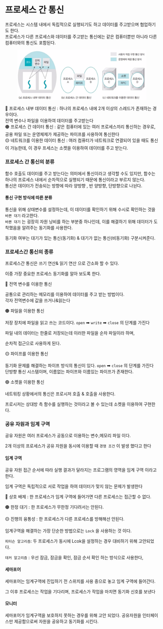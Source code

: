 # 프로세스 간 통신

프로세스는 시스템 내에서 독립적으로 실행되기도 하고 데이터를 주고받으며 협업하기도 한다.\
프로세스가 다른 프로세스와 데이터를 주고받는 통신에는 같은 컴퓨터뿐만 아니라 다른 컴퓨터와의 통신도 포함된다.

<figure><img src="../../.gitbook/assets/image (3).png" alt=""><figcaption></figcaption></figure>

🔴 프로세스 내부 데이터 통신 : 하나의 프로세스 내에 2개 이상의 스레드가 존재하는 경우이다.\
전역 변수나 파일을 이용하여 데이터를 주고받는다\
🟠 프로세스 간 데이터 통신 :  같은 컴퓨터에 있는 여러 프로세스끼리 통신하는 경우로, 공용 파일 또는 운영체제가 제공하는 파이프를 사용하여 통신한다\
🟡 네트워크를 이용한 데이터 통신 :  여러 컴퓨터가 네트워크로 연결되어 있을 때도 통신이 가능한데, 이 경우 프세스는 소켓을 이용하여 데이터를 주고 받는다.

### 프로세스 간 통신의 분류&#x20;

함수 호출도 데이터를 주고 받는다는 의미에서 통신이라고 생각할 수도 있지만, 함수는 하나의 프로세스 내에서 순차적으로 실행되기 때문에 통신이라고 부르지 않는다.\
통신은 데이터가 전송되는 방향에 따라 양방향 , 반 양방향, 단방향으로 나뉜다.

#### 통신 구현 방식에 따른 분류

통신을 위해 상태변수를 설정하는데, 이  데이터를 확인하기 위해 수시로 확인하는 것을 `바쁜 대기` 라고한다.\
`바쁜 대기` 는 굉장히 자원 낭비를 하는 부분중 하나인데, 이를 해결하기 위해 데이터가 도착했음을 알려주는 동기화를 사용한다.

동기화 여부는 대기가 있는 통신(동기화) & 대기가 없는 통신(비동기화) 구분시켜준다.

### 프로세스간 통신의 종류

프로세스간 통신은 쓰기 연산& 읽기 연산 으로 간소화 할 수 있다.

이중 가장 중요한 프로세스 동기화를 알아 보도록 한다.

🔴 전역 변수를 이용한 통신

공통으로 관리하는 메모리를 이용하여 데이터를 주고 받는 방법이다.\
각자 전역변수에 값을 쓰거나&읽는다&#x20;

🟠 파일을 이용한 통신

저장 장치에 파일을 읽고 쓰는 코드이다. `open` ➡ `write` ➡ `close`  의 단계를 가진다

파일 내의 데이터는 한줄로 저장되는데 이러한 파일을 순차 파일이라 하며,&#x20;

순차적 접근으로 사용하게 된다.

🟡 파이프를 이용한 통신

동기화 문제를 해결하는 파이프 방식의 통신이 있다. `open` ➡ `close` 의 단계를 가진다\
단방향 통신 시스템이며, 이름없는 파이프와 이름있는 파이프가 존재한다.



🟢 소켓을 이용한 통신

네트워킹 상황에서의 통신은 프로시저 호출 & 호출을 사용한다.

프로시저는 상대방 측 함수를 실행하는 것이라고 볼 수 있는데 소켓을 이용하여 구현한다.



### 공유 자원과 임계 구역

공유 자원은 여러 프로세스가 공동으로 이용하는 변수,메모리 파일 이다.

2개 이상의 프로세스가 공유 자원을 동시에 이용할 때 `경쟁 조건` 이 발생 했다고 한다

#### 임계 구역

공유 자원 접근 순서에 따라 실행 결과가 달라지는 프로그램의 영역을 임계 구역 이라고 한다.

임계 구역은 독립적으로 서로 작업을 하여 데이터가 맞지 않는 문제가 발생한다

🔴 상호 배제  :  한 프로세스가 임계 구역에 들어가면 다른 프로세스는 접근할 수 없다.

🟠 한정 대기 : 한 프로세스가 무한정 기다려서는 안된다.

🟡 진행의 융통성 : 한 프로세스가 다른 프로세스를 방해해선 안된다.

임계구역을 해결하는 가장 단순한 방법으로는 `Lock` 을 사용하는 것 이다.

`피터슨 알고리즘`: 두 프로세스가 동시에 Lcok을 설정하는 경우 대비하기 위해 고안되었다.

`데커 알고리즘` :  우선 잠금,  잠금을 확인, 잠금 순서 확인 하는 방식으로 사용한다,

#### 세마포어

세마포어는 임계구역에 진입하기 전 스위치를 사용 중으로 놓고 임계 구역에 들어간다.

그 이후 프로세스는 작업을 기다리며, 프로세스가 작업을 마치면 동기화 신호를 보낸다

#### 모니터

세마포어가 임계구역을 보호하지 못하는 경우를 위해 고안 되었다. 공유자원을 인터페이스만 제공함으로써 자원을 공유하고 동기화를 시킨다.
